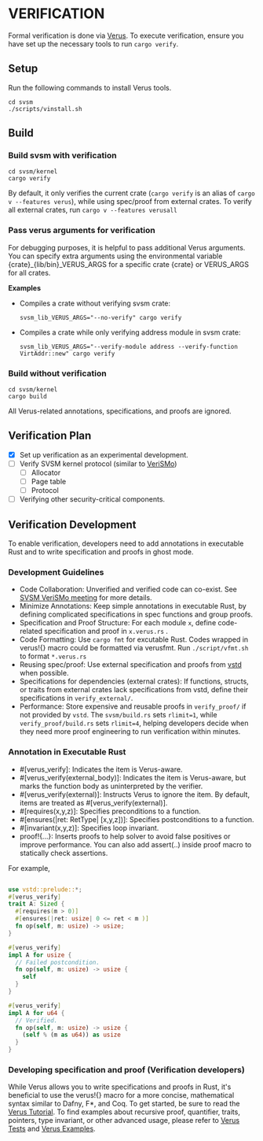 # VERIFICATION

Formal verification is done via [Verus](https://github.com/verus-lang/verus). 
To execute verification, ensure you have set up the necessary tools to run
`cargo verify`.

## Setup

Run the following commands to install Verus tools.

```
cd svsm
./scripts/vinstall.sh
```

## Build

### Build svsm with verification

```
cd svsm/kernel
cargo verify
```

By default, it only verifies the current crate (`cargo verify` is an alias of `cargo v --features verus`), while using spec/proof from external crates. To verify all external crates, run `cargo v --features verusall`



### Pass verus arguments for verification

For debugging purposes, it is helpful to pass additional Verus arguments.
You can specify extra arguments using the environmental variable
{crate}_{lib/bin}_VERUS_ARGS for a specific crate
{crate} or VERUS_ARGS for all crates.

**Examples**

* Compiles a crate without verifying svsm crate:

    ```
    svsm_lib_VERUS_ARGS="--no-verify" cargo verify
    ```

* Compiles a crate while only verifying address module in svsm crate:

    ```
    svsm_lib_VERUS_ARGS="--verify-module address --verify-function VirtAddr::new" cargo verify
    ```

### Build without verification

```
cd svsm/kernel
cargo build
```

All Verus-related annotations, specifications, and proofs are ignored.

## Verification Plan

- [x] Set up verification as an experimental development.
- [ ] Verify SVSM kernel protocol (similar to [VeriSMo](https://github.com/microsoft/verismo))
  - [ ] Allocator
  - [ ] Page table
  - [ ] Protocol
- [ ] Verifying other security-critical components.

## Verification Development

To enable verification, developers need to add annotations in executable Rust
and to write specification and proofs in ghost mode.


### Development Guidelines

* Code Collaboration: Unverified and verified code can co-exist. See [SVSM VeriSMo meeting](https://github.com/coconut-svsm/governance/blob/main/Meetings/Data/verismo-10-23-2024-talk.pdf) for more details.
* Minimize Annotations: Keep simple annotations in executable Rust, by defining
  complicated specifications in spec functions and group proofs.
* Specification and Proof Structure: For each module `x`, define code-related
  specification and proof in `x.verus.rs` .
* Code Formatting: Use `cargo fmt` for excutable Rust. Codes wrapped in verus!{}
  macro could be formatted via verusfmt. Run `./script/vfmt.sh` to format
  `*.verus.rs`
* Reusing spec/proof: Use external specification and proofs from
  [vstd](https://verus-lang.github.io/verus/verusdoc/vstd/) when possible.
* Specifications for dependencies (external crates): If functions, structs, or
  traits from external crates lack specifications from vstd, define their
  specifications in `verify_external/`.
* Performance: Store expensive and reusable proofs in `verify_proof/` if not
  provided by `vstd`. The `svsm/build.rs` sets `rlimit=1`, while
  `verify_proof/build.rs` sets `rlimit=4`, helping developers decide when they
  need more proof engineering to run verification within minutes.

### Annotation in Executable Rust

* #[verus_verify]: Indicates the item is Verus-aware.
* #[verus_verify(external_body)]: Indicates the item is Verus-aware, but marks the function body as uninterpreted by the verifier.
* #[verus_verify(external)]: Instructs Verus to ignore the item. By default, items are treated as #[verus_verify(external)].
* #[requires(x,y,z)]: Specifies preconditions to a function.
* #[ensures(|ret: RetType| [x,y,z])]: Specifies postconditions to a function.
* #[invariant(x,y,z)]: Specifies loop invariant.
* proof!{...}: Inserts proofs to help solver to avoid false positives or improve
  performance. You can also add assert(..) inside proof macro to statically
  check assertions.

For example,

```rust

use vstd::prelude::*;
#[verus_verify]
trait A: Sized {
  #[requires(m > 0)]
  #[ensures(|ret: usize| 0 <= ret < m )]
  fn op(self, m: usize) -> usize;
}

#[verus_verify]
impl A for usize {
  // Failed postcondition.
  fn op(self, m: usize) -> usize {
    self
  }
}

#[verus_verify]
impl A for u64 {
  // Verified.
  fn op(self, m: usize) -> usize {
    (self % (m as u64)) as usize
  }
}
```

### Developing specification and proof (Verification developers)

While Verus allows you to write specifications and proofs in Rust, it's
beneficial to use the verus!{} macro for a more concise, mathematical syntax
similar to Dafny, F*, and Coq. To get started, be sure to read the [Verus
Tutorial](https://verus-lang.github.io/verus/guide/overview.html). To find
examples about recursive proof, quantifier, traits, pointers, type invariant, or
other advanced usage, please refer to [Verus
Tests](https://github.com/verus-lang/verus/tree/main/source/rust_verify_test/tests)
and [Verus
Examples](https://github.com/verus-lang/verus/tree/main/source/rust_verify/example).
